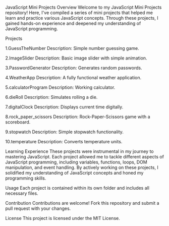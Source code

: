 JavaScript Mini Projects
Overview
Welcome to my JavaScript Mini Projects repository! Here, I've compiled a series of mini projects that helped me learn and practice various JavaScript concepts. Through these projects, I gained hands-on experience and deepened my understanding of JavaScript programming.

Projects


1.GuessTheNumber
Description: Simple number guessing game.

2.ImageSlider
Description: Basic image slider with simple animation.

3.PasswordGenerator
Description: Generates random passwords.

4.WeatherApp
Description: A fully functional weather application.

5.calculatorProgram
Description: Working calculator.

6.dieRoll
Description: Simulates rolling a die.

7.digitalClock
Description: Displays current time digitally.

8.rock_paper_scissors
Description: Rock-Paper-Scissors game with a scoreboard.

9.stopwatch
Description: Simple stopwatch functionality.

10.temperature
Description: Converts temperature units.


Learning Experience
These projects were instrumental in my journey to mastering JavaScript. Each project allowed me to tackle different aspects of JavaScript programming, including variables, functions, loops, DOM manipulation, and event handling. By actively working on these projects, I solidified my understanding of JavaScript concepts and honed my programming skills.

Usage
Each project is contained within its own folder and includes all necessary files. 

Contribution
Contributions are welcome! Fork this repository and submit a pull request with your changes.

License
This project is licensed under the MIT License.

